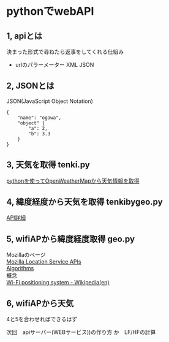 # pythonでwebAPI

## 1, apiとは
決まった形式で尋ねたら返事をしてくれる仕組み
- urlのパラーメーター XML JSON

## 2, JSONとは
JSON(JavaScript Object Notation)
```
{
    "name": "ogawa",
    "object" {
        "a": 2,
        "b": 3.3
    }
}
```

## 3, 天気を取得 tenki.py
[pythonを使ってOpenWeatherMapから天気情報を取得](https://qiita.com/iton/items/87d4846de15736b599e4)
## 4, 緯度経度から天気を取得 tenkibygeo.py
[API詳細](https://openweathermap.org/current)
## 5, wifiAPから緯度経度取得 geo.py
Mozillaのページ   
[Mozilla Location Service APIs](https://mozilla.github.io/ichnaea/api/geolocate.html)   
[Algorithms](https://mozilla.github.io/ichnaea/algo/index.html)   
概念   
[Wi-Fi positioning system - Wikipedia(en)](https://en.wikipedia.org/wiki/Wi-Fi_positioning_system)   


## 6, wifiAPから天気 
4と5を合わせればできるはず   


次回　apiサーバー(WEBサービス))の作り方 か　LF/HFの計算
